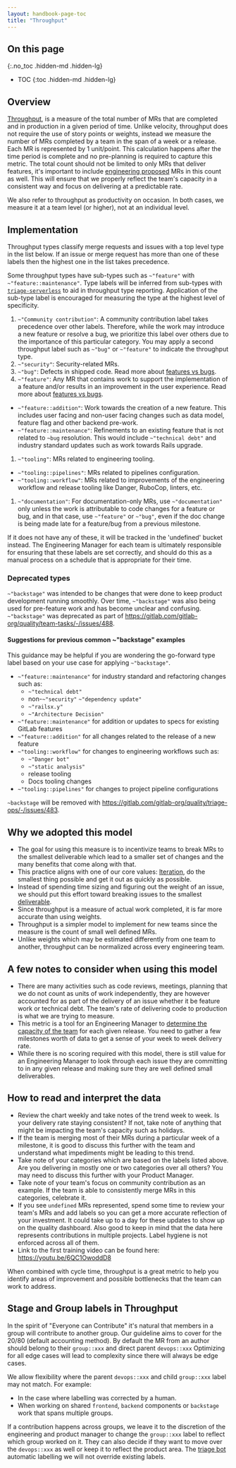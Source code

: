 ```yaml
---
layout: handbook-page-toc
title: "Throughput"
---
```


## On this page
{:.no_toc .hidden-md .hidden-lg}

- TOC
{:toc .hidden-md .hidden-lg}

## Overview

[Throughput](https://weblogs.asp.net/wallen/throughput-vs-velocity), is a
measure of the total number of MRs that are completed and in production in a
given period of time. Unlike velocity, throughput does not require the use of
story points or weights, instead we measure the number of MRs completed by a
team in the span of a week or a release. Each MR is represented by 1
unit/point.  This calculation happens after the time period is complete and no
pre-planning is required to capture this metric. The total count should not be
limited to only MRs that deliver features, it's important to include
[engineering proposed](/handbook/engineering/#engineering-proposed-initiatives)
MRs in this count as well. This will ensure that we properly reflect the team's
capacity in a consistent way and focus on delivering at a predictable rate.

We also refer to throughput as productivity on occasion. In both cases, we
measure it at a team level (or higher), not at an individual level.

## Implementation

Throughput types classify merge requests and issues with a top level type
in the list below. If an issue or merge request has more than one of these
labels then the highest one in the list takes precedence.

Some throughput types have sub-types such as `~"feature"` with
`~"feature::maintenance"`. Type labels will be inferred from sub-types with
[`triage-serverless`](https://gitlab.com/gitlab-org/quality/triage-serverless)
to aid in throughput type reporting. Application of the sub-type label is
encouraged for measuring the type at the highest level of specificity.

1. `~"Community contribution"`: A community contribution label takes precedence over other labels. Therefore, while the work may introduce a new feature or resolve a bug, we prioritize this label over others due to the importance of this particular category.
You may apply a second throughput label such as `~"bug"` or `~"feature"` to indicate the throughput type.
1. `~"security"`: Security-related MRs.
1. `~"bug"`: Defects in shipped code. Read more about [features vs bugs](/handbook/product/product-processes/#issues).
1. `~"feature"`: Any MR that contains work to support the implementation of a feature and/or results in an improvement in the user experience. Read more about [features vs bugs](/handbook/product/product-processes/#issues).
  - `~"feature::addition"`: Work towards the creation of a new feature. This includes user facing and non-user facing changes such as data model, feature flag and other backend pre-work.
  - `~"feature::maintenance"`: Refinements to an existing feature that is not related to `~bug` resolution. This would include `~"technical debt"` and industry standard updates such as work towards Rails upgrade.
1. `~"tooling"`: MRs related to engineering tooling.
  - `~"tooling::pipelines"`: MRs related to pipelines configuration.
  - `~"tooling::workflow"`: MRs related to improvements of the engineering workflow and release tooling like Danger, RuboCop, linters, etc.
1. `~"documentation"`: For documentation-only MRs, use `~"documentation"` only unless the work is attributable to code changes for a feature or bug, and in that case, use `~"feature"` or `~"bug"`, even if the doc change is being made late for a feature/bug from a previous milestone.

If it does not have any of these, it will be tracked in the 'undefined'
bucket instead. The Engineering Manager for each team is ultimately
responsible for ensuring that these labels are set correctly, and should
do this as a manual process on a schedule that is appropriate for their
time.

### Deprecated types

`~"backstage"` was intended to be changes that were done to keep product development running smoothly. Over time, `~"backstage"` was also being used for pre-feature work and has become unclear and confusing. `~"backstage"` was deprecated as part of <https://gitlab.com/gitlab-org/quality/team-tasks/-/issues/488>.

#### Suggestions for previous common ~"backstage" examples

This guidance may be helpful if you are wondering the go-forward type label based on your use case for applying `~"backstage"`.

- `~"feature::maintenance"` for industry standard and refactoring changes such as:
  - `~"technical debt"`
  -  non-`~"security"` `~"dependency update"`
  - `~"railsx.y"`
  - `~"Architecture Decision"`
- `~"feature::maintenance"` for addition or updates to specs for existing GitLab features
- `~"feature::addition"` for all changes related to the release of a new feature
- `~"tooling::workflow"` for changes to engineering workflows such as:
  - `~"Danger bot"`
  - `~"static analysis"`
  - release tooling
  - Docs tooling changes
- `~"tooling::pipelines"` for changes to project pipeline configurations

`~backstage` will be removed with <https://gitlab.com/gitlab-org/quality/triage-ops/-/issues/483>.

## Why we adopted this model

- The goal for using this measure is to incentivize teams to break MRs to the smallest deliverable which lead to a smaller set of changes and the many benefits that come along with that.
- This practice aligns with one of our core values: [Iteration](/handbook/values/#iteration), do the smallest thing possible and get it out as quickly as possible.
- Instead of spending time sizing and figuring out the weight of an issue, we should put this effort toward breaking issues to the smallest [deliverable](/handbook/engineering/#code-quality-and-standards).
- Since throughput is a measure of actual work completed, it is far more
accurate than using weights.
- Throughput is a simpler model to implement for new teams since the measure
  is the count of small well defined MRs.
- Unlike weights which may be estimated differently from one team to another,
  throughput can be normalized across every engineering team.

## A few notes to consider when using this model

- There are many activities such as code reviews, meetings, planning that we do not count as units of work independently, they are however accounted for as part of the delivery of an issue whether it be feature work or technical debt.  The team's rate of delivering code to production is what we are trying to measure.
- This metric is a tool for an Engineering Manager to [determine the capacity
  of the team](/handbook/engineering/management/project-management/) for each given release.
  You need to gather a few milestones worth of data to get a sense of your week to week delivery rate.
- While there is no scoring required with this model, there is still value
  for an Engineering Manager to look through each issue they are committing to
  in any given release and making sure they are well defined small deliverables.

## How to read and interpret the data

- Review the chart weekly and take notes of the trend week to week.
Is your delivery rate staying consistent? If not,
take note of anything that might be impacting the team's capacity such as holidays.
- If the team is merging most of their MRs during a particular week of a milestone, it is
good to discuss this further with the team and understand what impediments might be leading to this
trend.
- Take note of your categories which are based on the labels listed above.
Are you delivering in mostly one or two categories over all others? You may need to discuss
this further with your Product Manager.
- Take note of your team's focus on community contribution as an example. If the team is able
to consistently merge MRs in this categories, celebrate it.
- If you see `undefined` MRs represented, spend some time to review your team's MRs
 and add labels so you can get a more accurate reflection of your investment. It could take up to
 a day for these updates to show up on the quality dashboard. Also good to keep in mind that
 the data here represents contributions in multiple projects. Label hygiene is not enforced across
 all of them.
- Link to the first training video can be found here: <https://youtu.be/6QC1OwoddD8>

When combined with cycle time, throughput is a great metric to help you identify areas of improvement and possible bottlenecks that the team can work to address.

## Stage and Group labels in Throughput

In the spirit of "Everyone can Contribute" it's natural that members in a group will contribute to another group.
Our guideline aims to cover for the 20/80 (default accounting method). By default the MR from an author should belong to their `group::xxx` and direct parent `devops::xxx`
Optimizing for all edge cases will lead to complexity since there will always be edge cases.

We allow flexibility where the parent `devops::xxx` and child `group::xxx` label may not match. For example:
* In the case where labelling was corrected by a human.
* When working on shared `frontend`, `backend` components or `backstage` work that spans multiple groups.

If a contribution happens across groups, we leave it to the discretion of the engineering and product manager to change the `group::xxx` label to reflect which group worked on it. They can also decide if they want to move over the `devops::xxx` as well or keep it to reflect the product area.
The [triage bot](https://gitlab.com/gitlab-org/quality/triage-ops/) automatic labelling we will not override existing labels.

